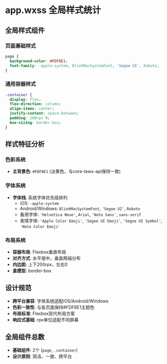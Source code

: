 # app.wxss 全局样式统计

## 全局样式组件

### 页面基础样式
```css
page {
  background-color: #FDF8E1;
  font-family: -apple-system, BlinkMacSystemFont, 'Segoe UI', Roboto, 'Helvetica Neue', Arial, 'Noto Sans', sans-serif, 'Apple Color Emoji', 'Segoe UI Emoji', 'Segoe UI Symbol', 'Noto Color Emoji';
}
```

### 通用容器样式
```css
.container {
  display: flex;
  flex-direction: column;
  align-items: center;
  justify-content: space-between;
  padding: 200rpx 0;
  box-sizing: border-box;
}
```

## 样式特征分析

### 色彩系统
- **主背景色**: `#FDF8E1` (淡黄色，与core-laws-api保持一致)

### 字体系统
- **字体栈**: 系统字体优先级排列
  - iOS: `-apple-system`
  - Android/Windows: `BlinkMacSystemFont`, `'Segoe UI'`, `Roboto`
  - 备用字体: `'Helvetica Neue'`, `Arial`, `'Noto Sans'`, `sans-serif`
  - 表情字体: `'Apple Color Emoji'`, `'Segoe UI Emoji'`, `'Segoe UI Symbol'`, `'Noto Color Emoji'`

### 布局系统
- **容器布局**: Flexbox垂直布局
- **对齐方式**: 水平居中，垂直两端分布
- **内边距**: 上下200rpx，左右0
- **盒模型**: border-box

## 设计规范
- **跨平台兼容**: 字体系统适配iOS/Android/Windows
- **色彩一致性**: 与各页面保持#FDF8E1主题色
- **布局标准**: Flexbox现代布局方案
- **响应式基础**: rpx单位适配不同屏幕

## 全局组件总数
- **基础组件**: 2个 (`page`, `.container`)
- **设计原则**: 简洁、一致、跨平台